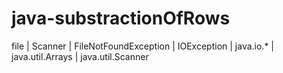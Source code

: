# java-substractionOfRows
file | Scanner | FileNotFoundException | IOException | java.io.* | java.util.Arrays | java.util.Scanner  
